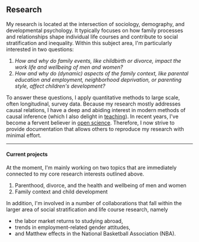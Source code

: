 
## Research

My research is located at the intersection of sociology, demography, and developmental psychology. It typically focuses on how family processes and relationships shape individual life courses and contribute to social stratification and inequality. Within this subject area, I'm particularly interested in two questions:
1. *How and why do family events, like childbirth or divorce, impact the work life and wellbeing of men and women?* 
2. *How and why do (dynamic) aspects of the family context, like parental education and employment, neighborhood deprivation, or parenting style, affect children's development?*

To answer these questions, I apply quantitative methods to large scale, often longitudinal, survey data. Because my research mostly addresses causal relations, I have a deep and abiding interest in modern methods of causal inference (which I also delight in [teaching](/web-causal-inference)). In recent years, I've become a fervent believer in [open science](https://en.wikipedia.org/wiki/Open_science). Therefore, I now strive to provide documentation that allows others to reproduce my research with minimal effort.

* * *

#### Current projects

At the moment, I'm mainly working on two topics that are immediately connected to my core research interests outlined above. 

1. Parenthood, divorce, and the health and wellbeing of men and women
2. Family context and child development

In addition, I'm involved in a number of collaborations that fall within the larger area of social stratification and life course research, namely
* the labor market returns to studying abroad,
* trends in employment-related gender attitudes,
* and Matthew effects in the National Basketball Association (NBA).



